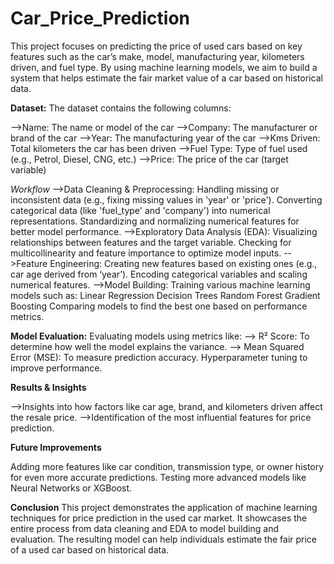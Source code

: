 # Car_Price_Prediction
This project focuses on predicting the price of used cars based on key features such as the car’s make, model, manufacturing year, kilometers driven, and fuel type. By using machine learning models, we aim to build a system that helps estimate the fair market value of a car based on historical data.

**Dataset:** The dataset contains the following columns:

-->Name: The name or model of the car
-->Company: The manufacturer or brand of the car
-->Year: The manufacturing year of the car
-->Kms Driven: Total kilometers the car has been driven
-->Fuel Type: Type of fuel used (e.g., Petrol, Diesel, CNG, etc.)
-->Price: The price of the car (target variable)

*Workflow*
-->Data Cleaning & Preprocessing: Handling missing or inconsistent data (e.g., fixing missing values in 'year' or 'price'). Converting categorical data (like 'fuel_type' and 'company') into numerical representations. Standardizing and normalizing numerical features for better model performance.
-->Exploratory Data Analysis (EDA): Visualizing relationships between features and the target variable. Checking for multicollinearity and feature importance to optimize model inputs.
-->Feature Engineering: Creating new features based on existing ones (e.g., car age derived from ‘year’). Encoding categorical variables and scaling numerical features.
-->Model Building: Training various machine learning models such as:
                                                                  Linear Regression
                                                                  Decision Trees
                                                                  Random Forest
                                                                  Gradient Boosting
Comparing models to find the best one based on performance metrics.


**Model Evaluation:** Evaluating models using metrics like:
--> R² Score: To determine how well the model explains the variance.
--> Mean Squared Error (MSE): To measure prediction accuracy.
Hyperparameter tuning to improve performance.

**Results & Insights**

-->Insights into how factors like car age, brand, and kilometers driven affect the resale price.
-->Identification of the most influential features for price prediction.

**Future Improvements**

Adding more features like car condition, transmission type, or owner history for even more accurate predictions.
Testing more advanced models like Neural Networks or XGBoost.

**Conclusion**
This project demonstrates the application of machine learning techniques for price prediction in the used car market. It showcases the entire process from data cleaning and EDA to model building and evaluation. The resulting model can help individuals estimate the fair price of a used car based on historical data.
